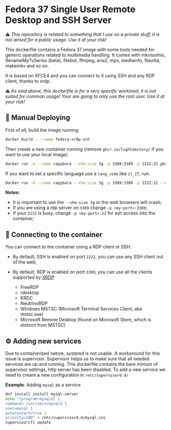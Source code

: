 # Fedora 37 Single User Remote Desktop and SSH Server

:warning: _This repository is related to something that I use on a private stuff, it is not aimed for a public usage. Use it at your risk!_

This dockerfile contains a Fedora 37 image with some tools needed for generic operations related to multimedia handling. It comes with mkvtoolnix, RenameMyTvSeries (beta), filebot, ffmpeg, aria2, mpv, mediainfo, filezilla, makemkv and so on.

It is based on XFCE4 and you can connect to it using SSH and any RDP client, thanks to xrdp.

:warning: _As said above, this dockerfile is for a very specific workload, it is not suited for common usage! Your are going to only use the root user. Use it at your risk!_
## :whale: Manual Deploying

First of all, build the image running:

```bash
docker build . --name fedora-xrdp-ssh
```

Then create a new container running (remove `ghcr.io/lightdestory/` if you want to use your local image):

```bash
docker run -d --name capybara --shm-size 3g -p 3389:3389 -p 2222:22 ghcr.io/lightdestory/fedora-xrdp-ssh:master <root-password>
```

If you want to set a specific language use a `lang_code` like `it_IT`, run:
```bash
docker run -d --name capybara --shm-size 3g -p 3389:3389 -p 2222:22 --env LANGUAGE=it_IT ghcr.io/lightdestory/fedora-xrdp-ssh:master <root-password>
```

**Notes:**

- It is important to use the `--shm-size 3g` or the web browsers will crash;
- If you are using a rdp server on `3389` change `-p <my-port>:3389`;
- If your `2222` is busy, change `-p <my-port>:22` for ssh access into the container;

## :satellite: Connecting to the container

You can connect to the container using a RDP client or SSH.

- By default, SSH is enabled on port `2222`, you can use any SSH client out of the web;
- By default, RDP is enabled on port `3389`, you can use all the clients supported by [XRDP](https://github.com/neutrinolabs/xrdp):
  
  - FreeRDP
  - rdesktop
  - KRDC
  - NeutrinoRDP
  - Windows MSTSC (Microsoft Terminal Services Client, aka mstsc.exe)
  - Microsoft Remote Desktop (found on Microsoft Store, which is distinct from MSTSC)

## :gear: Adding new services

Due to containerized nature, systemd is not usable. A workaround for this issue is supervisor.
Supervisor helps us to make sure that all needed services are up and running. This dockerfile contains the bare minium of supervisor settings, http server has been disabled.
To add a new service we need to creare a new configuration in `/etc/supervisord.d/`

**Example**: Adding `mysql` as a service

```bash
dnf install install mysql-server
echo "[program:mysqld] \
command= /usr/sbin/mysqld \
user=mysql \
autorestart=true \
priority=100" > /etc/supervisord.d/mysql.ini
supervisorctl update
```
